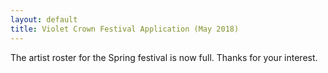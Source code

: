 ```yaml
---
layout: default
title: Violet Crown Festival Application (May 2018)
---
```

<script>
if (location.protocol != 'https:') {  location.href = 'https:' + window.location.href.substring(window.location.protocol.length); }
</script>
<!-- <script type="text/javascript" src="https://form.jotform.com/jsform/80430333703142"></script> -->
The artist roster for the Spring festival is now full.  Thanks for your interest.

